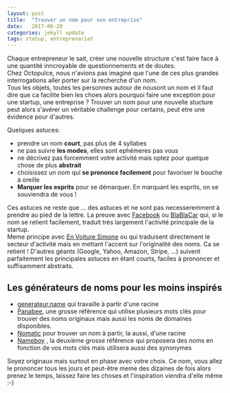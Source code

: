 ```yaml
---
layout: post
title:  "Trouver un nom pour son entreprise"
date:   2017-06-20
categories: jekyll update
tags: statup, entreprenariat
---
```

Chaque entrepreneur le sait, créer une nouvelle structure c'est faire face à une quantité inncroyable de questionnements et de doutes.  
Chez Octopulce, nous n'avions pas imaginé que l'une de ces plus grandes interrogations aller porter sur la recherche d'un nom.  
Tous les objets, toutes les personnes autour de nousont un nom et il faut dire que ca facilite bien les choes alors pourquoi faire une exception pour une startup, une entreprise ? Trouver un nom pour une nouvelle stucture peut alors s'avérer un véritable challenge pour certains, peut etre une évidence pour d'autres.  

Quelques astuces:

- prendre un nom **court**, pas plus de 4 syllabes
- ne pas suivre **les modes**, elles sont ephémeres pas vous
- ne décrivez pas forcemment votre activité mais optez pour quelque chose de plus **abstrait**
- choisissez un nom qui **se prononce facilement** pour favoriser le bouche à oreille
- **Marquer les esprits** pour se démarquer. En marquant les esprits, on se souviendra de vous !  

Ces astuces ne reste que ... des astuces et ne sont pas necesseremment à prendre au pied de la lettre. La preuve avec [Facebook](https://www.facebook.com) ou [BlaBlaCar](https://www.blablacar.fr/) qui, si le nom se retient facilement, traduit très largement l'activité principale de la startup.  
Meme principe avec [En Voiture Simone](https://www.envoituresimone.com/) ou [](http://www.lespiaules.com/fr/)qui traduisent directement le secteur d'activité mais en mettant l'accent sur l'originalité des noms. Ca se retient !
D'autres géants (Google, Yahoo, Amazon, Stripe, ...) suivent parfaitement les principales astuces en étant courts, faciles à prononcer et suffisamment abstraits.  


Les générateurs de noms pour les moins inspirés
----------------------------------------------
-  [generateur.name](http://www.generateur.name/) qui travaille à partir d'une racine
- [Panabee](http://www.panabee.com/), une grosse référence qui utilise plusieurs mots clés pour trouver des noms originaux mais aussi les noms de domaines disponibles.  
- [Nomatic](http://www.trouver-nom-entreprise.com/) pour trouver un nom à partir, la aussi, d'une racine  
- [Nameboy](http://www.nameboy.com/) , la deuxième grosse référence qui proposera des noms en fonction de vos mots clés mais utilisera aussi des synonymes  

Soyez originaux mais surtout en phase avec votre choix. Ce nom, vous allez le prononcer tous les jours et peut-être meme des dizaines de fois alors prenez le temps, laissez faire les choses et l'inspiration viendra d'elle même :-)